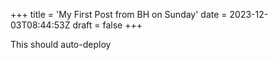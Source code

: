 +++
title = 'My First Post from BH on Sunday'
date = 2023-12-03T08:44:53Z
draft = false
+++


This should auto-deploy
